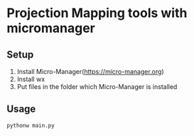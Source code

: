 # Projection Mapping tools with micromanager

## Setup
1. Install Micro-Manager(https://micro-manager.org)
2. Install wx
3. Put files in the folder which Micro-Manager is installed

## Usage
```
pythonw main.py
```
